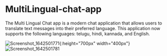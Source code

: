 # MultiLingual-chat-app
The Multi Lingual Chat app is a modern chat application that allows users to translate text messages into their preferred language. This application now supports the following languages: telugu, hindi, kannada, and English.

![Screenshot_1642501771](https://user-images.githubusercontent.com/65599992/149920476-220aec72-1f9a-402a-a044-c9f196d2839f.png){:height="700px" width="400px"}
![Screenshot_1642501781](https://user-images.githubusercontent.com/65599992/149920628-03b49c11-9532-4353-8a69-2ff9123ab593.png)
